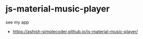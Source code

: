 # js-material-music-player

see my app 
- https://ashish-simplecoder.github.io/js-material-music-player/
